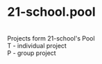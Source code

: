 # 21-school.pool
<br/>Projects form 21-school's Pool
<br/>T - individual project
<br/>P - group project
